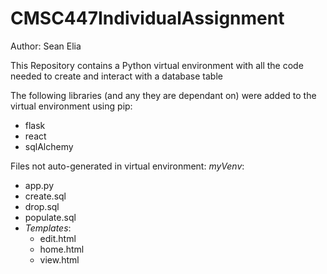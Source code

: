 # CMSC447IndividualAssignment
Author: Sean Elia

This Repository contains a Python virtual environment with all the code needed to create and interact with a database table

The following libraries (and any they are dependant on) were added to the virtual environment using pip:
- flask
- react
- sqlAlchemy

Files not auto-generated in virtual environment:
*myVenv*:
- app.py
- create.sql
- drop.sql
- populate.sql
- *Templates*:
    - edit.html
    - home.html
    - view.html

